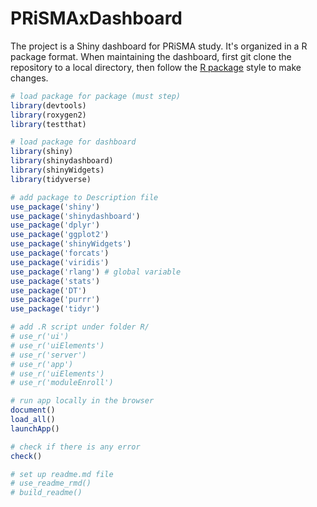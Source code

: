 # PRiSMAxDashboard


The project is a Shiny dashboard for PRiSMA study. It's organized in a R package format. 
When maintaining the dashboard, first git clone the repository to a local directory, then follow the [R package](https://r-pkgs.org) style to make changes. 

```r
# load package for package (must step)
library(devtools)
library(roxygen2)
library(testthat)

# load package for dashboard
library(shiny)
library(shinydashboard)
library(shinyWidgets)
library(tidyverse)

# add package to Description file
use_package('shiny')
use_package('shinydashboard')
use_package('dplyr')
use_package('ggplot2')
use_package('shinyWidgets')
use_package('forcats')
use_package('viridis')
use_package('rlang') # global variable
use_package('stats')
use_package('DT')
use_package('purrr')
use_package('tidyr')

# add .R script under folder R/
# use_r('ui')
# use_r('uiElements')
# use_r('server')
# use_r('app')
# use_r('uiElements')
# use_r('moduleEnroll')

# run app locally in the browser
document()
load_all()
launchApp()

# check if there is any error
check()

# set up readme.md file
# use_readme_rmd()
# build_readme()
```
